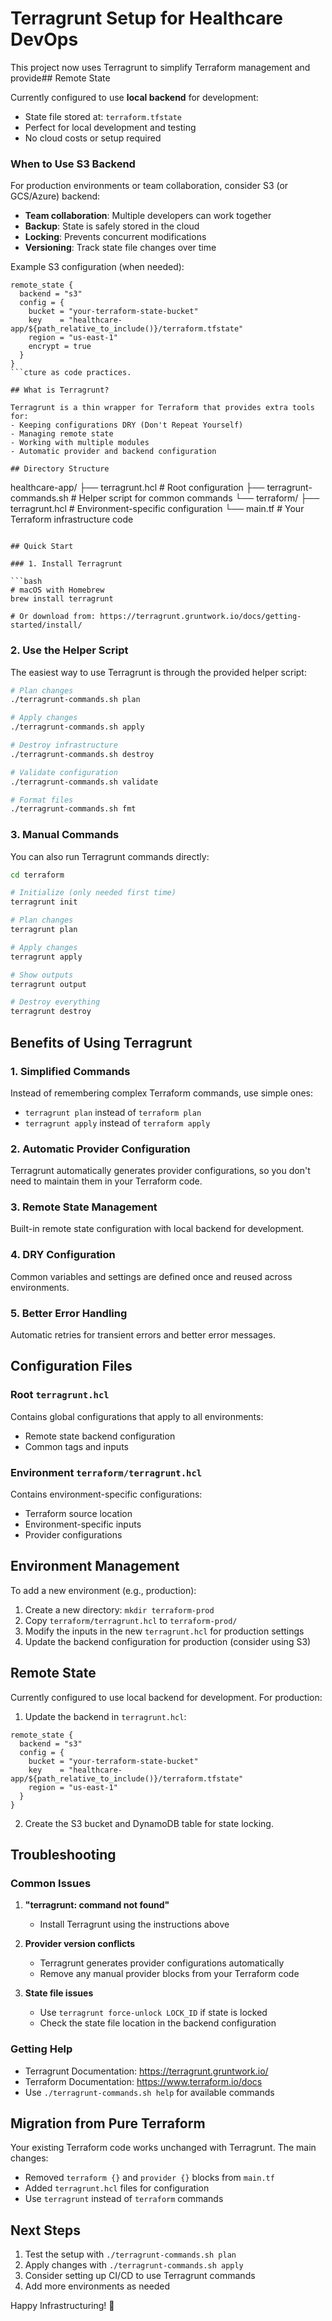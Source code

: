 # Terragrunt Setup for Healthcare DevOps

This project now uses Terragrunt to simplify Terraform management and provide## Remote State

Currently configured to use **local backend** for development:
- State file stored at: `terraform.tfstate`
- Perfect for local development and testing
- No cloud costs or setup required

### When to Use S3 Backend

For production environments or team collaboration, consider S3 (or GCS/Azure) backend:
- **Team collaboration**: Multiple developers can work together
- **Backup**: State is safely stored in the cloud
- **Locking**: Prevents concurrent modifications
- **Versioning**: Track state file changes over time

Example S3 configuration (when needed):
```hcl
remote_state {
  backend = "s3"
  config = {
    bucket = "your-terraform-state-bucket"
    key    = "healthcare-app/${path_relative_to_include()}/terraform.tfstate"
    region = "us-east-1"
    encrypt = true
  }
}
```cture as code practices.

## What is Terragrunt?

Terragrunt is a thin wrapper for Terraform that provides extra tools for:
- Keeping configurations DRY (Don't Repeat Yourself)
- Managing remote state
- Working with multiple modules
- Automatic provider and backend configuration

## Directory Structure

```
healthcare-app/
├── terragrunt.hcl          # Root configuration
├── terragrunt-commands.sh  # Helper script for common commands
└── terraform/
    ├── terragrunt.hcl      # Environment-specific configuration
    └── main.tf             # Your Terraform infrastructure code
```

## Quick Start

### 1. Install Terragrunt

```bash
# macOS with Homebrew
brew install terragrunt

# Or download from: https://terragrunt.gruntwork.io/docs/getting-started/install/
```

### 2. Use the Helper Script

The easiest way to use Terragrunt is through the provided helper script:

```bash
# Plan changes
./terragrunt-commands.sh plan

# Apply changes
./terragrunt-commands.sh apply

# Destroy infrastructure
./terragrunt-commands.sh destroy

# Validate configuration
./terragrunt-commands.sh validate

# Format files
./terragrunt-commands.sh fmt
```

### 3. Manual Commands

You can also run Terragrunt commands directly:

```bash
cd terraform

# Initialize (only needed first time)
terragrunt init

# Plan changes
terragrunt plan

# Apply changes
terragrunt apply

# Show outputs
terragrunt output

# Destroy everything
terragrunt destroy
```

## Benefits of Using Terragrunt

### 1. **Simplified Commands**
Instead of remembering complex Terraform commands, use simple ones:
- `terragrunt plan` instead of `terraform plan`
- `terragrunt apply` instead of `terraform apply`

### 2. **Automatic Provider Configuration**
Terragrunt automatically generates provider configurations, so you don't need to maintain them in your Terraform code.

### 3. **Remote State Management**
Built-in remote state configuration with local backend for development.

### 4. **DRY Configuration**
Common variables and settings are defined once and reused across environments.

### 5. **Better Error Handling**
Automatic retries for transient errors and better error messages.

## Configuration Files

### Root `terragrunt.hcl`
Contains global configurations that apply to all environments:
- Remote state backend configuration
- Common tags and inputs

### Environment `terraform/terragrunt.hcl`
Contains environment-specific configurations:
- Terraform source location
- Environment-specific inputs
- Provider configurations

## Environment Management

To add a new environment (e.g., production):

1. Create a new directory: `mkdir terraform-prod`
2. Copy `terraform/terragrunt.hcl` to `terraform-prod/`
3. Modify the inputs in the new `terragrunt.hcl` for production settings
4. Update the backend configuration for production (consider using S3)

## Remote State

Currently configured to use local backend for development. For production:

1. Update the backend in `terragrunt.hcl`:
```hcl
remote_state {
  backend = "s3"
  config = {
    bucket = "your-terraform-state-bucket"
    key    = "healthcare-app/${path_relative_to_include()}/terraform.tfstate"
    region = "us-east-1"
  }
}
```

2. Create the S3 bucket and DynamoDB table for state locking.

## Troubleshooting

### Common Issues

1. **"terragrunt: command not found"**
   - Install Terragrunt using the instructions above

2. **Provider version conflicts**
   - Terragrunt generates provider configurations automatically
   - Remove any manual provider blocks from your Terraform code

3. **State file issues**
   - Use `terragrunt force-unlock LOCK_ID` if state is locked
   - Check the state file location in the backend configuration

### Getting Help

- Terragrunt Documentation: https://terragrunt.gruntwork.io/
- Terraform Documentation: https://www.terraform.io/docs
- Use `./terragrunt-commands.sh help` for available commands

## Migration from Pure Terraform

Your existing Terraform code works unchanged with Terragrunt. The main changes:
- Removed `terraform {}` and `provider {}` blocks from `main.tf`
- Added `terragrunt.hcl` files for configuration
- Use `terragrunt` instead of `terraform` commands

## Next Steps

1. Test the setup with `./terragrunt-commands.sh plan`
2. Apply changes with `./terragrunt-commands.sh apply`
3. Consider setting up CI/CD to use Terragrunt commands
4. Add more environments as needed

Happy Infrastructuring! 🚀
